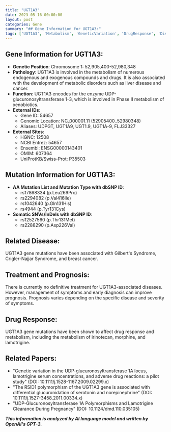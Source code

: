 ```yaml
---
title: "UGT1A3"
date: 2023-05-16 00:00:00
layout: post
categories: Gene
summary: "## Gene Information for UGT1A3:"
tags: ['UGT1A3', 'Metabolism', 'GeneticVariation', 'DrugResponse', 'Disease', 'Prognosis', 'Enzyme', 'Mutation']
---
```


## Gene Information for UGT1A3:

- **Genetic Position**: Chromosome 1: 52,905,400-52,980,348
- **Pathology**: UGT1A3 is involved in the metabolism of numerous endogenous and exogenous compounds and drugs. It is also associated with the development of metabolic disorders such as liver disease and cancer.
- **Function**: UGT1A3 encodes for the enzyme UDP-glucuronosyltransferase 1-3, which is involved in Phase II metabolism of xenobiotics.
- **External IDs**: 
    - Gene ID: 54657
    - Genomic Location: NC_000001.11 (52905400..52980348)
    - Aliases: UDPGT, UGT1A9, UGT1.9, UGT1A-9, FLJ33327
- **External Sites**: 
    - HGNC: 12508
    - NCBI Entrez: 54657
    - Ensembl: ENSG00000143401
    - OMIM: 607364
    - UniProtKB/Swiss-Prot: P35503

## Mutation Information for UGT1A3:
- **AA Mutation List and Mutation Type with dbSNP ID**:
    - rs17868334 (p.Leu269Pro)
    - rs2294082 (p.Val416Ile)
    - rs1042640 (p.Gln131His)
    - rs4944 (p.Tyr131Cys)
- **Somatic SNVs/InDels with dbSNP ID**:
    - rs12527560 (p.Thr131Met)
    - rs2288290 (p.Asp226Val)
    
## Related Disease:
UGT1A3 gene mutations have been associated with Gilbert's Syndrome, Crigler-Najjar Syndrome, and breast cancer.
    
## Treatment and Prognosis:
There is currently no definitive treatment for UGT1A3-associated diseases. However, management of symptoms and early diagnosis can improve prognosis. Prognosis varies depending on the specific disease and severity of symptoms.
    
## Drug Response:
UGT1A3 gene mutations have been shown to affect drug response and metabolism, including the metabolism of irinotecan, morphine, and lamotrigine.
    
## Related Papers:
- "Genetic variation in the UDP-glucuronosyltransferase 1A locus, lamotrigine serum concentrations, and adverse drug reactions: a pilot study" (DOI: 10.1111/j.1528-1167.2009.02299.x)
- "The RSID1 polymorphism of the UGT1A3 gene is associated with differential glucuronidation of serotonin and norepinephrine" (DOI: 10.1111/j.1527-3458.2011.00334.x)
- "UDP-Glucuronosyltransferase 1A Polymorphisms and Lamotrigine Clearance During Pregnancy" (DOI: 10.1124/dmd.110.035105)

**_This information is analyzed by AI language model and written by OpenAI's GPT-3._**